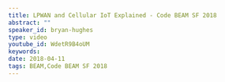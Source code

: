 ```yaml
---
title: LPWAN and Cellular IoT Explained - Code BEAM SF 2018
abstract: ""
speaker_id: bryan-hughes
type: video
youtube_id: WdetR9B4oUM
keywords: 
date: 2018-04-11
tags: BEAM,Code BEAM SF 2018
---
```


